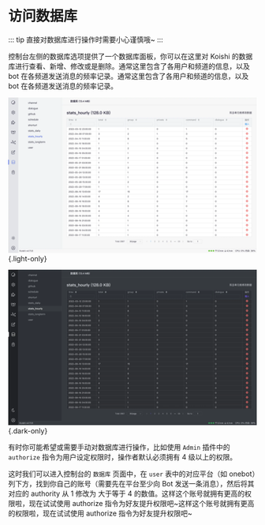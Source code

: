 # 访问数据库

::: tip
直接对数据库进行操作时需要小心谨慎哦~
:::

控制台左侧的数据库选项提供了一个数据库面板，你可以在这里对 Koishi 的数据库进行查看、新增、修改或是删除。通常这里包含了各用户和频道的信息，以及 bot 在各频道发送消息的频率记录。通常这里包含了各用户和频道的信息，以及 bot 在各频道发送消息的频率记录。

![database](/manual/console/database.light.webp) {.light-only}

![database](/manual/console/database.dark.webp) {.dark-only}

有时你可能希望或需要手动对数据库进行操作，比如使用 `Admin` 插件中的 `authorize` 指令为用户设定权限时，操作者默认必须拥有 4 级以上的权限。

这时我们可以进入控制台的 `数据库` 页面中，在 `user` 表中的对应平台（如 onebot）列下方，找到你自己的账号（需要先在平台至少向 Bot 发送一条消息），然后将其对应的 authority 从 1 修改为 大于等于 4 的数值。这样这个账号就拥有更高的权限啦，现在试试使用 authorize 指令为好友提升权限吧~这样这个账号就拥有更高的权限啦，现在试试使用 authorize 指令为好友提升权限吧~
